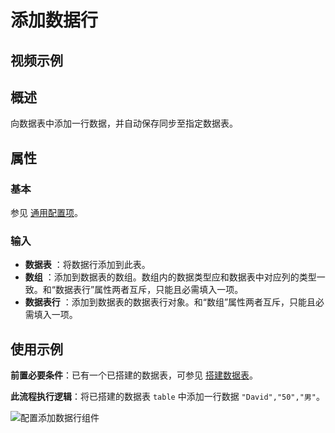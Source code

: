 # 添加数据行

## 视频示例

## 概述

向数据表中添加一行数据，并自动保存同步至指定数据表。

## 属性

### 基本

参见 [通用配置项](../Appendix/CommonConfigurationItems.md)。

### 输入

- **数据表** ：将数据行添加到此表。
- **数组** ：添加到数据表的数组。数组内的数据类型应和数据表中对应列的类型一致。和“数据表行”属性两者互斥，只能且必需填入一项。
- **数据表行** ：添加到数据表的数据表行对象。和“数组”属性两者互斥，只能且必需填入一项。

## 使用示例

**前置必要条件**：已有一个已搭建的数据表，可参见 [搭建数据表](../DataTable/BuildDataTable.md)。

**此流程执行逻辑**：将已搭建的数据表 `table` 中添加一行数据 `"David","50","男"`。

![配置添加数据行组件](https://docimages.blob.core.chinacloudapi.cn/images/Activities/AddRow20201228.png)
